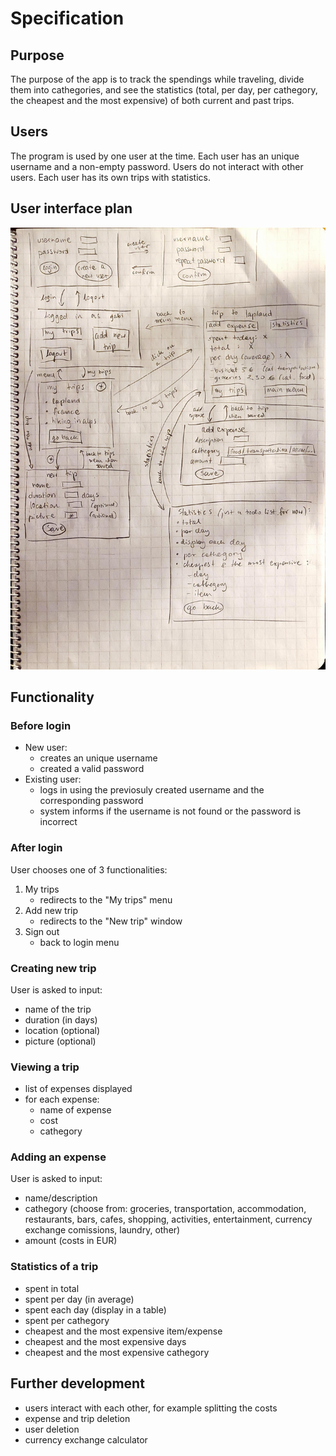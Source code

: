 # Specification

## Purpose
The purpose of the app is to track the spendings while traveling, divide them into cathegories, and see the statistics (total, per day, per cathegory, the cheapest and the most expensive) of both current and past trips. 

## Users
The program is used by one user at the time. Each user has an unique username and a non-empty password. Users do not interact with other users. Each user has its own trips with statistics. 

## User interface plan
<img src="UI-plan.jpg"> 

## Functionality

### Before login
- New user:
    - creates an unique username
    - created a valid password
- Existing user:
    - logs in using the previosuly created username and the corresponding password
    - system informs if the username is not found or the password is incorrect

### After login
User chooses one of 3 functionalities:
1. My trips
    - redirects to the "My trips" menu 
3. Add new trip
    - redirects to the "New trip" window
5. Sign out
    - back to login menu 

### Creating new trip
User is asked to input:
- name of the trip
- duration (in days)
- location (optional)
- picture (optional)

### Viewing a trip
- list of expenses displayed
- for each expense:
    - name of expense
    - cost
    - cathegory

### Adding an expense
User is asked to input:
- name/description
- cathegory (choose from: groceries, transportation, accommodation, restaurants, bars, cafes, shopping, activities, entertainment, currency exchange comissions, laundry, other)
- amount (costs in EUR)

### Statistics of a trip
- spent in total
- spent per day (in average)
- spent each day (display in a table)
- spent per cathegory
- cheapest and the most expensive item/expense
- cheapest and the most expensive days 
- cheapest and the most expensive cathegory

## Further development
- users interact with each other, for example splitting the costs 
- expense and trip deletion
- user deletion
- currency exchange calculator
